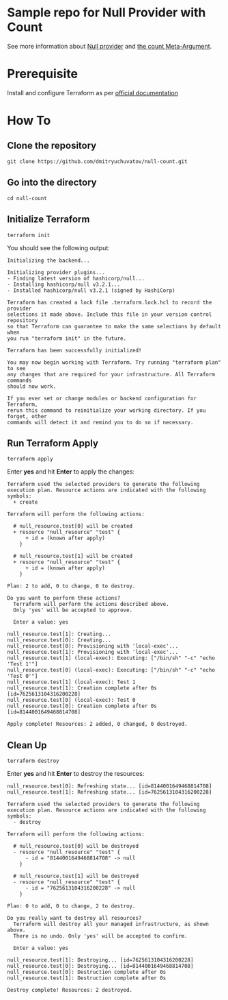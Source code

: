 # Sample repo for Null Provider with Count
See more information about [Null provider](https://registry.terraform.io/providers/hashicorp/null/latest/docs) and [the count Meta-Argument](https://developer.hashicorp.com/terraform/language/meta-arguments/count).

# Prerequisite
Install and configure Terraform as per [official documentation](https://developer.hashicorp.com/terraform/tutorials/aws-get-started/install-cli)

# How To

## Clone the repository

```
git clone https://github.com/dmitryuchuvatov/null-count.git
```

## Go into the directory

```
cd null-count
```

## Initialize Terraform

```
terraform init
```
You should see the following output:

```
Initializing the backend...

Initializing provider plugins...
- Finding latest version of hashicorp/null...
- Installing hashicorp/null v3.2.1...
- Installed hashicorp/null v3.2.1 (signed by HashiCorp)

Terraform has created a lock file .terraform.lock.hcl to record the provider
selections it made above. Include this file in your version control repository
so that Terraform can guarantee to make the same selections by default when
you run "terraform init" in the future.

Terraform has been successfully initialized!

You may now begin working with Terraform. Try running "terraform plan" to see
any changes that are required for your infrastructure. All Terraform commands
should now work.

If you ever set or change modules or backend configuration for Terraform,
rerun this command to reinitialize your working directory. If you forget, other
commands will detect it and remind you to do so if necessary.
```

## Run Terraform Apply

```
terraform apply
```
Enter **yes** and hit **Enter** to apply the changes:

```
Terraform used the selected providers to generate the following execution plan. Resource actions are indicated with the following
symbols:
  + create

Terraform will perform the following actions:

  # null_resource.test[0] will be created
  + resource "null_resource" "test" {
      + id = (known after apply)
    }

  # null_resource.test[1] will be created
  + resource "null_resource" "test" {
      + id = (known after apply)
    }

Plan: 2 to add, 0 to change, 0 to destroy.

Do you want to perform these actions?
  Terraform will perform the actions described above.
  Only 'yes' will be accepted to approve.

  Enter a value: yes

null_resource.test[1]: Creating...
null_resource.test[0]: Creating...
null_resource.test[0]: Provisioning with 'local-exec'...
null_resource.test[1]: Provisioning with 'local-exec'...
null_resource.test[1] (local-exec): Executing: ["/bin/sh" "-c" "echo 'Test 1'"]
null_resource.test[0] (local-exec): Executing: ["/bin/sh" "-c" "echo 'Test 0'"]
null_resource.test[1] (local-exec): Test 1
null_resource.test[1]: Creation complete after 0s [id=7625613104316200228]
null_resource.test[0] (local-exec): Test 0
null_resource.test[0]: Creation complete after 0s [id=8144001649468814708]

Apply complete! Resources: 2 added, 0 changed, 0 destroyed.
```

## Clean Up

```
terraform destroy
```
Enter **yes** and hit **Enter** to destroy the resources:

```
null_resource.test[0]: Refreshing state... [id=8144001649468814708]
null_resource.test[1]: Refreshing state... [id=7625613104316200228]

Terraform used the selected providers to generate the following execution plan. Resource actions are indicated with the following
symbols:
  - destroy

Terraform will perform the following actions:

  # null_resource.test[0] will be destroyed
  - resource "null_resource" "test" {
      - id = "8144001649468814708" -> null
    }

  # null_resource.test[1] will be destroyed
  - resource "null_resource" "test" {
      - id = "7625613104316200228" -> null
    }

Plan: 0 to add, 0 to change, 2 to destroy.

Do you really want to destroy all resources?
  Terraform will destroy all your managed infrastructure, as shown above.
  There is no undo. Only 'yes' will be accepted to confirm.

  Enter a value: yes

null_resource.test[1]: Destroying... [id=7625613104316200228]
null_resource.test[0]: Destroying... [id=8144001649468814708]
null_resource.test[0]: Destruction complete after 0s
null_resource.test[1]: Destruction complete after 0s

Destroy complete! Resources: 2 destroyed.
```
